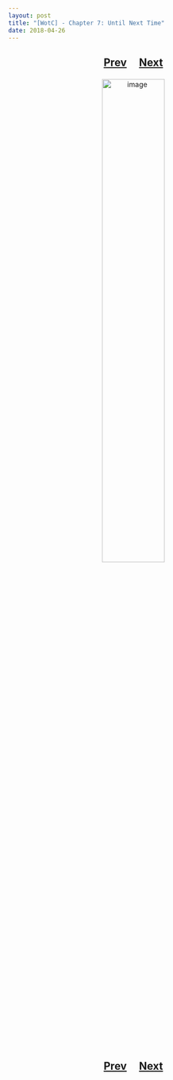 ```yaml
---
layout: post
title: "[WotC] - Chapter 7: Until Next Time"
date: 2018-04-26
---
```


<h2>
  <p style="text-align:center;">
    <a href="/wingsofthechorus/archive/2018/04/13/chapter6">Prev</a>
    &nbsp;&nbsp;&nbsp;
    <a href="/wingsofthechorus/archive/2018/05/03/chapter8">Next</a>
  </p>
</h2>

<p style="text-align:center;">
  <img src="/wingsofthechorus/images/comics/c7.png" width="50%" alt="image"/>
</p>

<h2>
  <p style="text-align:center;">
    <a href="/wingsofthechorus/archive/2018/04/13/chapter6">Prev</a>
    &nbsp;&nbsp;&nbsp;
    <a href="/wingsofthechorus/archive/2018/05/03/chapter8">Next</a>
  </p>
</h2>
